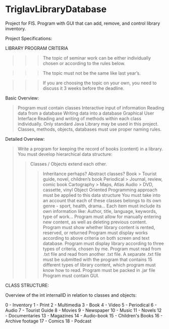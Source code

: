 # TriglavLibraryDatabase
Project for FIS. Program with GUI that can add, remove, and control library inventory.

Project Specifications: 

LIBRARY PROGRAM CRITERIA

>>> The topic of seminar work can be either individually chosen or according to the rules below.

>>> The topic must not be the same like last year’s.

>>> If you are choosing the topic on your own, you need to discuss it 3 weeks before the deadline.

Basic Overview:

> Program must contain classes
> Interactive input of information
> Reading data from a database
> Writing data into a database
> Graphical User Interface
> Reading and writing of methods within each class individually.
> Only standard Java Library may be used in this project.
> Classes, methods, objects, databases must use proper naming rules.

Detailed Overview:

> Write a program for keeping the record of books (content) in a library.
> You must develop hierarchical data structure:
> > Classes / Objects extend each other.
> > > Inheritance perhaps? Abstract classes?
> > Book > Tourist guide, novel, children’s book
> > Periodical > Journal, review, comic book
> > Cartography > Maps, Atlas
> > Audio > DVD, cassette, vinyl
> Object Oriented Programming approach must be applied to this data structure
> You must take into an account that each of these classes belongs to its own genre - sport, health, drama...
> Each item must include its own information like:
> Author, title, language, keywords, type of work...
> Program must allow for manually entering new content, as well as deleting previous content.
> Program must show whether library content is rented, reserved, or returned
> Program must display works according to above criteria on both screen and text database.
> Program must display library according to three types of criteria, chosen by me.
> Program must read from .txt file and read from another .txt file.
> A separate .txt file must be submitted with the program that contains 15 different types of library content, which program must know how to read.
> Program must be packed in .jar file
> Program must contain GUI.


CLASS STRUCTURE: 

Overview of the int internalID in relation to classes and objects:

0 - Inventory
1 - Print
2 - Multimedia
3 - Book
4 - Video
5 - Periodical
6 - Audio
7 - Tourist Guide
8 - Movies
9 - Newspaper
10 - Music
11 - Novels
12 - Documentaries
13 - Magazines
14 - Audio-book
15 - Children's Books
16 - Archive footage
17 - Comics
18 - Podcast

